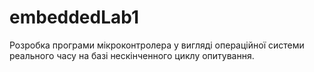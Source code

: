 # embeddedLab1
Розробка програми мікроконтролера у вигляді операційної системи реального часу на базі нескінченного циклу опитування.
